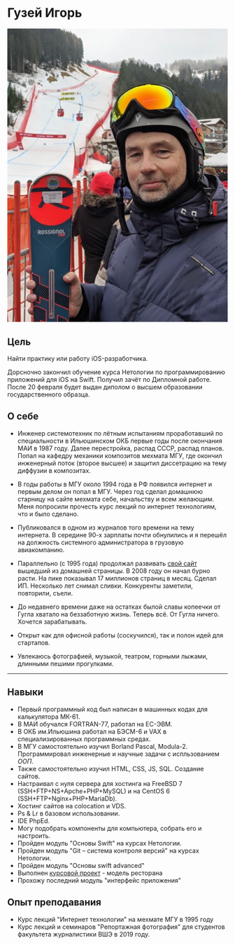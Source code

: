 # Гузей Игорь

![20191220-135746-Saslong-Val-Gardena](img/20191220-135746-600%20Игорь%20на%20Саслонге%20Saslong.jpeg "Саслонг - трасса Кубка мира")

## Цель

Найти практику или работу iOS-разработчика.

Дорсночно закончил обучение курса Нетологии по программированию приложений для iOS на Swift.
Получил зачёт по Дипломной работе.
После 20 февраля будет выдан диполом о высшем образовании государственного образца.

## О себе

* Инженер системотехник по лётным испытаниям проработавший по специальности в Ильюшинском ОКБ первые годы после окончания МАИ в 1987 году.
Далее перестройка, распад СССР, распад планов.
Попал на кафедру механики композитов мехмата МГУ, где окончил инженерный поток (второе высшее) и защитил диссетрацию на тему диффузии в композитах.
* В годы работы в МГУ около 1994 года в РФ появился интернет и первым делом он попал в МГУ.
Через год сделал домашнюю старницу на сайте мехмата себе, начальству и всем желающим. Меня попросили прочесть курс лекций по интернет технологиям, что и было сделано.
* Публиковался в одном из журналов того времени на тему интернета.
В середине 90-х зарплаты почти обнулились и я перешёл на должность системного администратора в грузовую авиакомпанию.
* Параллельно (с 1995 года) продолжал развивать [свой сайт](https://guzei.com/) вышедший из домашней страницы. В 2008 году он начал бурно расти. На пике показывал 17 миллионов страниц в месяц. Сделал ИП. Несколько лет снимал сливки. Конкуренты заметили, повторили, съели.
* До недавнего времени даже на остатках былой славы копеечки от Гугла хватало на беззаботную жизнь.
Теперь всё. От Гугла ничего. Хочется зарабатывать.
* Открыт как для офисной работы (соскучился), так и полон идей для стартапов.

* Увлекаюсь фотографией, музыкой, театром, горными лыжами, длинными пешими прогулками.

---

## Навыки
* Первый программный код был написан в машинных кодах для калькулятора МК-61.
* В МАИ обучался FORTRAN-77, работал на ЕС-ЭВМ.
* В ОКБ им.Ильюшина работал на БЭСМ-6 и VAX в специализированных программных средах.
* В МГУ самостоятельно изучил Borland Pascal, Modula-2. Программировал инженерные и научные задачи с испльзованием *ООП*.
* Также самостоятельно изучил HTML, CSS, JS, SQL. Создание сайтов.
* Настраивал с нуля сервера для хостинга на FreeBSD 7 (SSH+FTP+NS+Apche+PHP+MySQL) и на CentOS 6 (SSH+FTP+Nginx+PHP+MariaDb).
* Хостинг сайтов на colocation и VDS.
* Ps & Lr в базовом использовании.
* IDE PhpEd.
* Могу подобрать компоненты для компьютера, собрать его и настроить.
* Пройден модуль "Основы Swift" на курсах Нетологии.
* Пройден модуль "Git – система контроля версий" на курсах Нетологии.
* Пройден модуль "Основы swift advanced"
* Выполнен [курсовой проект](https://github.com/Guzei/netology/blob/549be74a762049c0b67ab130c871f1c2fd58ebcb/GuzeiIOS_CP-2%20Course%20work.playground/Contents.swift) - модель ресторана
* Прохожу последний модуль "интерфейс приложения"

## Опыт преподавания
* Курс лекций "Интернет технологии" на мехмате МГУ в 1995 году
* Курс лекций и семинаров "Репортажная фотография" для студентов факультета журналистики ВШЭ в 2019 году.
